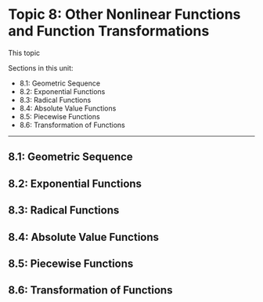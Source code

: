 # Topic 8: Other Nonlinear Functions and Function Transformations

This topic 

Sections in this unit: 
- 8.1: Geometric Sequence
- 8.2: Exponential Functions
- 8.3: Radical Functions
- 8.4: Absolute Value Functions
- 8.5: Piecewise Functions
- 8.6: Transformation of Functions

---
## 8.1: Geometric Sequence

## 8.2: Exponential Functions

## 8.3: Radical Functions

## 8.4: Absolute Value Functions

## 8.5: Piecewise Functions

## 8.6: Transformation of Functions

